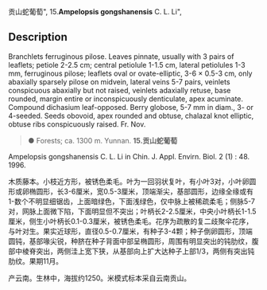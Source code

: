 贡山蛇葡萄",
15.**Ampelopsis gongshanensis** C. L. Li",

## Description
Branchlets ferruginous pilose. Leaves pinnate, usually with 3 pairs of leaflets; petiole 2-2.5 cm; central petiolule 1-1.5 cm, lateral petiolules 1-3 mm, ferruginous pilose; leaflets oval or ovate-elliptic, 3-6 × 0.5-3 cm, only abaxially sparsely pilose on midvein, lateral veins 5-7 pairs, veinlets conspicuous abaxially but not raised, veinlets adaxially retuse, base rounded, margin entire or inconspicuously denticulate, apex acuminate. Compound dichasium leaf-opposed. Berry globose, 5-7 mm in diam., 3- or 4-seeded. Seeds obovoid, apex rounded and obtuse, chalazal knot elliptic, obtuse ribs conspicuously raised. Fr. Nov.

> ●  Forests; ca. 1300 m. Yunnan.
**15.贡山蛇葡萄**

Ampelopsis gongshanensis C. L. Li in Chin. J. Appl. Envirn. Biol. 2 (1) : 48. 1996.

木质藤本。小枝近方形，被锈色柔毛。叶为一回羽状复叶，有小叶3对，小叶卵圆形或卵椭圆形，长3-6厘米，宽0.5-3厘米，顶端渐尖，基部圆形，边缘全缘或有1-数个不明显细锯齿，上面暗绿色，下面浅绿色，仅中脉上被稀疏柔毛；侧脉5-7对，网脉上面微下陷，下面明显但不突出；叶柄长2-2.5厘米，中央小叶柄长1-1.5厘米，侧生小叶柄长0.1-0.3厘米，被锈色柔毛。花序为疏散的复二歧聚伞花序，与叶对生。果实近球形，直径0.5-0.7厘米，有种子3-4颗；种子倒卵圆形，顶端圆钝，基部喙尖锐，种脐在种子背面中部呈椭圆形，周围有明显突出的钝肋纹，腹部中棱脊突出，两侧洼上宽下狭，从基部向上扩大达种子上部1/3，两侧有突出钝肋纹。果期11月。

产云南。生林中，海拔约1250。米模式标本采自云南贡山。
